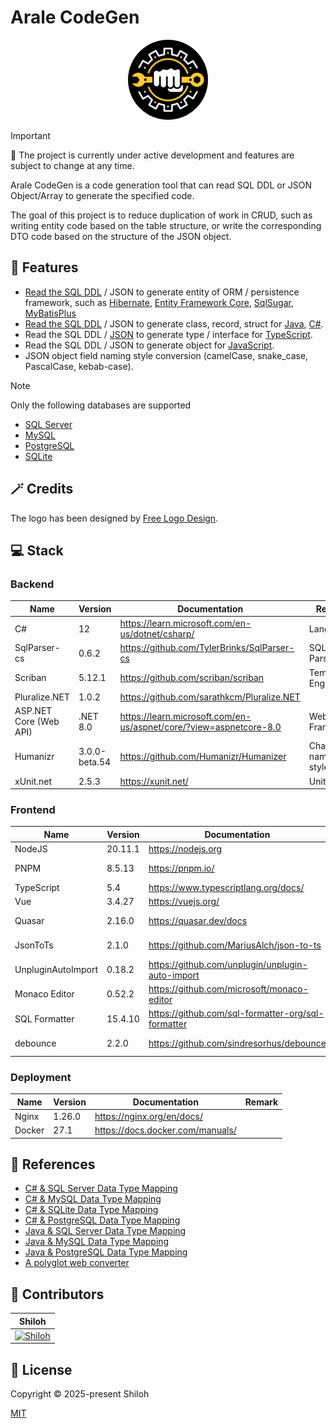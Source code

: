 # Arale CodeGen

<div align="center">
  <img src="./project-logo.png" alt="project-logo" />
</div>

> [!IMPORTANT]
> 🚧 The project is currently under active development and features are subject to change at any time.

Arale CodeGen is a code generation tool that can read SQL DDL or JSON Object/Array to generate the specified code.

The goal of this project is to reduce duplication of work in CRUD, such as writing entity code based on the table
structure, or write the corresponding DTO code based on the structure of the JSON object.

## 🚀 Features

- [Read the SQL DDL](https://shiloh595.top/arale-codegen-ui/#/sql-convert/sql-to-entity) / JSON to generate entity of ORM / persistence framework, such
  as [Hibernate](https://hibernate.org/orm/), [Entity Framework Core](https://docs.microsoft.com/ef/),
  [SqlSugar](https://www.donet5.com/home/doc), [MyBatisPlus](https://baomidou.com/)
- [Read the SQL DDL](https://shiloh595.top/arale-codegen-ui/#/sql-convert/sql-to-class) / JSON to generate class, record, struct
  for [Java](https://openjdk.org/), [C#](https://learn.microsoft.com/en-us/dotnet/csharp/).
- Read the SQL DDL / [JSON](https://shiloh595.top/arale-codegen-ui/#/json-convert/json-to-ts) to generate type / interface for [TypeScript](https://www.typescriptlang.org/).
- Read the SQL DDL / JSON to generate object for [JavaScript](https://developer.mozilla.org/en-US/docs/Web/JavaScript).
- JSON object field naming style conversion (camelCase, snake_case, PascalCase, kebab-case).

> [!NOTE]
> Only the following databases are supported

- [SQL Server](https://learn.microsoft.com/en-us/sql/?view=sql-server-ver16)
- [MySQL](https://www.mysql.com/)
- [PostgreSQL](https://www.postgresql.org/)
- [SQLite](https://www.sqlite.org/)

## 🪄 Credits

The logo has been designed by [Free Logo Design](https://www.freelogodesign.org/).

## 💻 Stack

### Backend

| Name                   | Version       | Documentation                                                        | Remark              |
|------------------------|---------------|----------------------------------------------------------------------|---------------------|
| C#                     | 12            | <https://learn.microsoft.com/en-us/dotnet/csharp/>                   | Language            |
| SqlParser-cs           | 0.6.2         | <https://github.com/TylerBrinks/SqlParser-cs>                        | SQL Parser          |
| Scriban                | 5.12.1        | <https://github.com/scriban/scriban>                                 | Template Engine     |
| Pluralize.NET          | 1.0.2         | <https://github.com/sarathkcm/Pluralize.NET>                         |                     |
| ASP.NET Core (Web API) | .NET 8.0      | <https://learn.microsoft.com/en-us/aspnet/core/?view=aspnetcore-8.0> | Web Framework       |
| Humanizr               | 3.0.0-beta.54 | <https://github.com/Humanizr/Humanizer>                              | Change naming style |
| xUnit.net              | 2.5.3         | <https://xunit.net/>                                                 | Unit Tests          |

### Frontend

| Name               | Version | Documentation                                        | Remark             |
|--------------------|---------|------------------------------------------------------|--------------------|
| NodeJS             | 20.11.1 | <https://nodejs.org>                                 |                    |
| PNPM               | 8.5.13  | <https://pnpm.io/>                                   | Package Manager    |
| TypeScript         | 5.4     | <https://www.typescriptlang.org/docs/>               |                    |
| Vue                | 3.4.27  | <https://vuejs.org/>                                 |                    |
| Quasar             | 2.16.0  | <https://quasar.dev/docs>                            | UI Framework       |
| JsonToTs           | 2.1.0   | <https://github.com/MariusAlch/json-to-ts>           | JSON to TypeScript |
| UnpluginAutoImport | 0.18.2  | <https://github.com/unplugin/unplugin-auto-import>   |                    |
| Monaco Editor      | 0.52.2  | <https://github.com/microsoft/monaco-editor>         | Code Editor        |
| SQL Formatter      | 15.4.10 | <https://github.com/sql-formatter-org/sql-formatter> | Code Format        |
| debounce           | 2.2.0   | <https://github.com/sindresorhus/debounce>           | Delay function     |

### Deployment

| Name   | Version | Documentation                      | Remark |
|--------|---------|------------------------------------|--------|
| Nginx  | 1.26.0  | <https://nginx.org/en/docs/>       |        |
| Docker | 27.1    | <https://docs.docker.com/manuals/> |        |

## 📖 References

- [C# & SQL Server Data Type Mapping](https://learn.microsoft.com/zh-cn/sql/language-extensions/how-to/c-sharp-to-sql-data-types?view=sql-server-ver16)
- [C# & MySQL Data Type Mapping](https://zontroy.com/mysql-to-csharp-type-mapping)
- [C# & SQLite Data Type Mapping](https://learn.microsoft.com/en-us/dotnet/standard/data/sqlite/types)
- [C# & PostgreSQL Data Type Mapping](https://zontroy.com/postgresql-to-csharp-type-mapping)
- [Java & SQL Server Data Type Mapping](https://learn.microsoft.com/en-us/sql/language-extensions/how-to/java-to-sql-data-types?view=sql-server-ver16)
- [Java & MySQL Data Type Mapping](https://dev.mysql.com/doc/connector-j/en/connector-j-reference-type-conversions.html)
- [Java & PostgreSQL Data Type Mapping](https://zontroy.com/postgresql-to-java-type-mapping)
- [A polyglot web converter](https://github.com/ritz078/transform)

## 💪 Contributors

|                                             Shiloh                                              |
|:-----------------------------------------------------------------------------------------------:|
| [![Shiloh](https://avatars.githubusercontent.com/u/46670399?v=4)](https://github.com/shilohooo) |

## 🔖 License

Copyright © 2025-present Shiloh

[MIT](./LICENSE)
